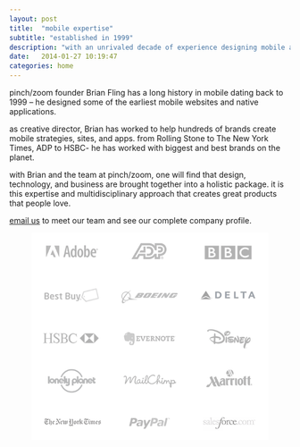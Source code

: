 ```yaml
---
layout: post
title:  "mobile expertise"
subtitle: "established in 1999"
description: "with an unrivaled decade of experience designing mobile apps, we are just getting started. just wait and see what comes next."
date:   2014-01-27 10:19:47
categories: home
---
```


pinch/zoom founder Brian Fling has a long history in mobile dating back to 1999 – he designed some of the earliest mobile websites and native applications. 

as creative director, Brian has worked to help hundreds of brands create mobile strategies, sites, and apps. from Rolling Stone to The New York Times, ADP to HSBC- he has worked with biggest and best brands on the planet. 

with Brian and the team at pinch/zoom, one will find that design, technology, and business are brought together into a holistic package. it is this expertise and multidisciplinary approach that creates great products that people love.

[email us](mailto:hello@pinchzoom.com?subject=expertise) to meet our team and see our complete company profile.

<div class="images"><figure><img src="/assets/img/logos.png" alt="mobile expertise"></figure></div>